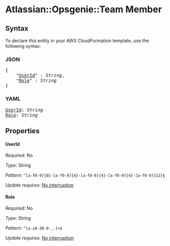 # Atlassian::Opsgenie::Team Member

## Syntax

To declare this entity in your AWS CloudFormation template, use the following syntax:

### JSON

<pre>
{
    "<a href="#userid" title="UserId">UserId</a>" : <i>String</i>,
    "<a href="#role" title="Role">Role</a>" : <i>String</i>
}
</pre>

### YAML

<pre>
<a href="#userid" title="UserId">UserId</a>: <i>String</i>
<a href="#role" title="Role">Role</a>: <i>String</i>
</pre>

## Properties

#### UserId

_Required_: No

_Type_: String

_Pattern_: <code>^[a-f0-9]{8}-[a-f0-9]{4}-[a-f0-9]{4}-[a-f0-9]{4}-[a-f0-9]{12}$</code>

_Update requires_: [No interruption](https://docs.aws.amazon.com/AWSCloudFormation/latest/UserGuide/using-cfn-updating-stacks-update-behaviors.html#update-no-interrupt)

#### Role

_Required_: No

_Type_: String

_Pattern_: <code>^[a-zA-Z0-9-_.]+$</code>

_Update requires_: [No interruption](https://docs.aws.amazon.com/AWSCloudFormation/latest/UserGuide/using-cfn-updating-stacks-update-behaviors.html#update-no-interrupt)


